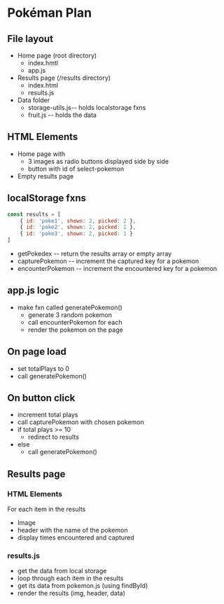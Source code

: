 # Pokéman Plan

## File layout
* Home page (root directory)
    * index.hmtl
    * app.js
* Results page (/results directory)
    * index.html
    * results.js
* Data folder
    * storage-utils.js-- holds localstorage fxns
    * fruit.js -- holds the data

## HTML Elements
* Home page with
    * 3 images as radio buttons displayed side by side
    * button with id of select-pokemon
* Empty results page

## localStorage fxns
```javascript
const results = [
    { id: 'poke1', shown: 2, picked: 2 },
    { id: 'poke2', shown: 2, picked: 1 },
    { id: 'poke3', shown: 2, picked: 1 }
]
```
* getPokedex -- return the results array or empty array
* capturePokemon -- increment the captured key for a pokemon
* encounterPokemon -- increment the encountered key for a pokemon

## app.js logic
* make fxn called generatePokemon()
    * generate 3 random pokemon
    * call encounterPokemon for each
    * render the pokemon on the page

## On page load
* set totalPlays to 0
* call generatePokemon()

## On button click
* increment total plays
* call capturePokemon with chosen pokemon 
* if total plays >= 10
    * redirect to results
* else
    * call generatePokemon()

## Results page
### HTML Elements
For each item in the results
* Image
* header with the name of the pokemon 
* display times encountered and captured

### results.js
* get the data from local storage
* loop through each item in the results
* get its data from pokemon.js (using findById)
* render the results (img, header, data)